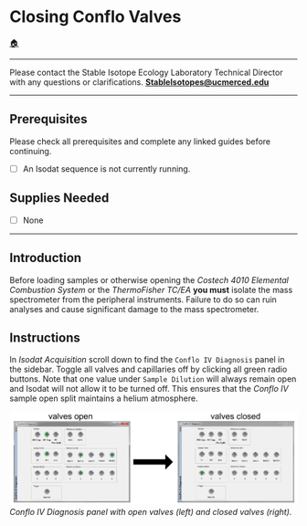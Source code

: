 # Closing Conflo Valves

[🏠](../README.md)

***

Please contact the Stable Isotope Ecology Laboratory Technical Director with any questions or clarifications. **StableIsotopes@ucmerced.edu**

***

## Prerequisites 

Please check all prerequisites and complete any linked guides before continuing.

- [ ] An Isodat sequence is not currently running.

## Supplies Needed

- [ ] None

*** 

## Introduction

Before loading samples or otherwise opening the *Costech 4010 Elemental Combustion System* or the *ThermoFisher TC/EA* **you must** isolate the mass spectrometer from the peripheral instruments. Failure to do so can ruin analyses and cause significant damage to the mass spectrometer. 

## Instructions

In *Isodat Acquisition* scroll down to find the `Conflo IV Diagnosis` panel in the sidebar. Toggle all valves and capillaries off by clicking all green radio buttons. Note that one value under `Sample Dilution` will always remain open and Isodat will not allow it to be turned off. This ensures that the *Conflo IV* sample open split maintains a helium atmosphere. 

![](../figures/isodat/conflo_valves.jpg)
*Conflo IV Diagnosis panel with open valves (left) and closed valves (right).*
